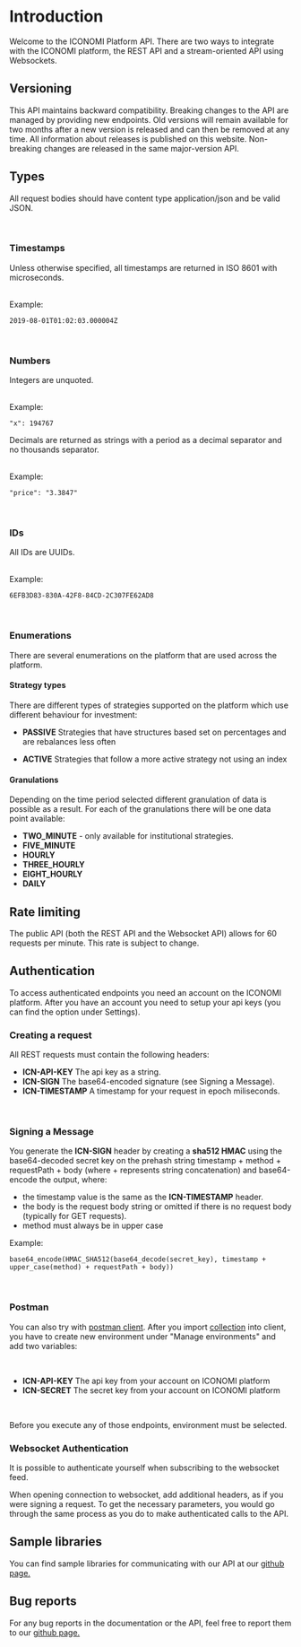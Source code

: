 # Introduction
Welcome to the ICONOMI Platform API. There are two ways to integrate with the ICONOMI platform, the REST API and a stream-oriented API using Websockets.

## Versioning

This API maintains backward compatibility. Breaking changes to the API are managed by providing new endpoints. Old versions will remain available for two months after a new version is released and can then be removed at any time. All information about releases is published on this website.
Non-breaking changes are released in the same major-version API.

## Types

All request bodies should have content type application/json and be valid JSON.

<br/>

### Timestamps

Unless otherwise specified, all timestamps are returned in ISO 8601 with microseconds.

<br/> Example:

```
2019-08-01T01:02:03.000004Z
```

<br/>

### Numbers

Integers are unquoted.

<br/> Example:

```
"x": 194767
```

Decimals are returned as strings with a period as a decimal separator and no thousands separator.

<br/> Example:

```
"price": "3.3847"
```

<br/>

### IDs

All IDs are UUIDs.

<br/> Example:

``` 
6EFB3D83-830A-42F8-84CD-2C307FE62AD8
```

<br/>

### Enumerations

There are several enumerations on the platform that are used across the platform.

#### Strategy types
There are different types of strategies supported on the platform which use different behaviour for 
investment:

* **PASSIVE** Strategies that have structures based set on percentages and are rebalances less often

* **ACTIVE** Strategies that follow a more active strategy not using an index

#### Granulations

Depending on the time period selected different granulation of data is possible as a result. 
For each of the granulations there will be one data point available:

* **TWO_MINUTE** - only available for institutional strategies.
* **FIVE_MINUTE**
* **HOURLY**
* **THREE_HOURLY**
* **EIGHT_HOURLY**
* **DAILY**

## Rate limiting

The public API (both the REST API and the Websocket API) allows for 60 requests per minute. This rate is subject to change.

## Authentication

To access authenticated endpoints you need an account on the ICONOMI platform. After you have an account you need to setup your api
keys (you can find the option under Settings).

### Creating a request

All REST requests must contain the following headers:

* **ICN-API-KEY** The api key as a string.
* **ICN-SIGN** The base64-encoded signature (see Signing a Message).
* **ICN-TIMESTAMP** A timestamp for your request in epoch miliseconds.

<br/>
 
### Signing a Message

You generate the **ICN-SIGN** header by creating a **sha512 HMAC** using the base64-decoded secret key on the prehash string timestamp + method + requestPath + body (where + represents string concatenation) and base64-encode the output, where:
* the timestamp value is the same as the **ICN-TIMESTAMP** header.
* the body is the request body string or omitted if there is no request body (typically for GET requests). 
* method must always be in upper case

Example:
``` 
base64_encode(HMAC_SHA512(base64_decode(secret_key), timestamp + upper_case(method) + requestPath + body))
```

<br/>

### Postman

You can also try with <a href="https://www.postman.com/downloads/" target="_blank" rel="nofollow">postman client</a>. After you import <a href="https://www.postman.com/collections/2d5e387a761a6da9f022" target="_blank" rel="nofollow">collection</a> into client, you have to create new environment under "Manage environments" and add two variables:

<br>

* **ICN-API-KEY** The api key from your account on ICONOMI platform
* **ICN-SECRET** The secret key from your account on ICONOMI platform

<br/>

Before you execute any of those endpoints, environment must be selected.

### Websocket Authentication

It is possible to authenticate yourself when subscribing to the websocket feed.

When opening connection to websocket, add additional headers, as if you were signing a request. To get the necessary parameters, you would go through the same process as you do to make authenticated calls to the API.

## Sample libraries
You can find sample libraries for communicating with our API at our <a href="https://github.com/iconomi-ag" target="_blank" rel="nofollow">github page.</a>

## Bug reports
For any bug reports in the documentation or the API, feel free to report them to our <a href="https://github.com/iconomi-ag/iconomi-api" target="_blank" rel="nofollow">github page.</a>